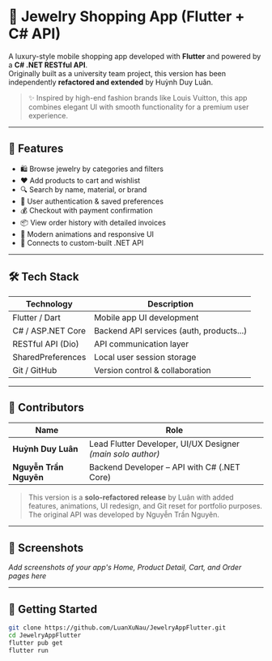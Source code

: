 # 💎 Jewelry Shopping App (Flutter + C# API)

A luxury-style mobile shopping app developed with **Flutter** and powered by a **C# .NET RESTful API**.  
Originally built as a university team project, this version has been independently **refactored and extended** by Huỳnh Duy Luân.

> ✨ Inspired by high-end fashion brands like Louis Vuitton, this app combines elegant UI with smooth functionality for a premium user experience.

---

## 📱 Features

- 🛍️ Browse jewelry by categories and filters
- ❤️ Add products to cart and wishlist
- 🔍 Search by name, material, or brand
- 👤 User authentication & saved preferences
- 💰 Checkout with payment confirmation
- 📦 View order history with detailed invoices
- 🎨 Modern animations and responsive UI
- 🔗 Connects to custom-built .NET API

---

## 🛠️ Tech Stack

| Technology           | Description                            |
|----------------------|----------------------------------------|
| Flutter / Dart       | Mobile app UI development              |
| C# / ASP.NET Core    | Backend API services (auth, products...)|
| RESTful API (Dio)    | API communication layer                |
| SharedPreferences    | Local user session storage             |
| Git / GitHub         | Version control & collaboration        |

---

## 👥 Contributors

| Name                | Role                                         |
|---------------------|----------------------------------------------|
| **Huỳnh Duy Luân**  | Lead Flutter Developer, UI/UX Designer *(main solo author)* |
| **Nguyễn Trần Nguyên** | Backend Developer – API with C# (.NET Core) |

> This version is a **solo-refactored release** by Luân with added features, animations, UI redesign, and Git reset for portfolio purposes. The original API was developed by Nguyễn Trần Nguyên.

---

## 📸 Screenshots

_Add screenshots of your app's Home, Product Detail, Cart, and Order pages here_

---

## 🚀 Getting Started

```bash
git clone https://github.com/LuanXuNau/JewelryAppFlutter.git
cd JewelryAppFlutter
flutter pub get
flutter run
